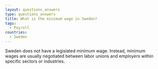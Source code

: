 ```yaml
---
layout: questions_answers
type: questions_answers
title: What is the minimum wage in Sweden?
tags:
  - Payroll
countries:
  - Sweden
---
```

Sweden does not have a legislated minimum wage. Instead, minimum wages are usually negotiated between labor unions and employers within specific sectors or industries.